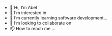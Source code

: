 - 👋 Hi, I’m Abel
- 👀 I’m interested in
- 🌱 I’m currently learning software development...
- 💞️ I’m looking to collaborate on 
- 📫 How to reach me ...

<!---
abe-la/abe-la is a ✨ special ✨ repository because its `README.md` (this file) appears on your GitHub profile.
You can click the Preview link to take a look at your changes.
--->
